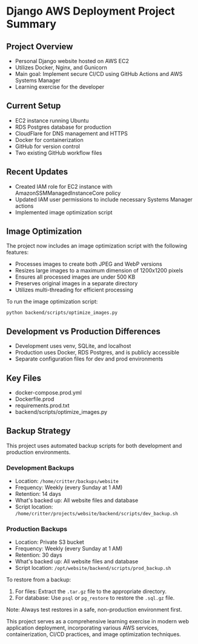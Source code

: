 # Django AWS Deployment Project Summary

## Project Overview

- Personal Django website hosted on AWS EC2
- Utilizes Docker, Nginx, and Gunicorn
- Main goal: Implement secure CI/CD using GitHub Actions and AWS Systems Manager
- Learning exercise for the developer

## Current Setup

- EC2 instance running Ubuntu
- RDS Postgres database for production
- CloudFlare for DNS management and HTTPS
- Docker for containerization
- GitHub for version control
- Two existing GitHub workflow files

## Recent Updates

- Created IAM role for EC2 instance with AmazonSSMManagedInstanceCore policy
- Updated IAM user permissions to include necessary Systems Manager actions
- Implemented image optimization script

## Image Optimization

The project now includes an image optimization script with the following features:
- Processes images to create both JPEG and WebP versions
- Resizes large images to a maximum dimension of 1200x1200 pixels
- Ensures all processed images are under 500 KB
- Preserves original images in a separate directory
- Utilizes multi-threading for efficient processing

To run the image optimization script:
```
python backend/scripts/optimize_images.py
```

## Development vs Production Differences

- Development uses venv, SQLite, and localhost
- Production uses Docker, RDS Postgres, and is publicly accessible
- Separate configuration files for dev and prod environments

## Key Files

- docker-compose.prod.yml
- Dockerfile.prod
- requirements.prod.txt
- backend/scripts/optimize_images.py

## Backup Strategy

This project uses automated backup scripts for both development and production environments.

### Development Backups
- Location: `/home/critter/backups/website`
- Frequency: Weekly (every Sunday at 1 AM)
- Retention: 14 days
- What's backed up: All website files and database
- Script location: `/home/critter/projects/website/backend/scripts/dev_backup.sh`

### Production Backups
- Location: Private S3 bucket
- Frequency: Weekly (every Sunday at 1 AM)
- Retention: 30 days
- What's backed up: All website files and database
- Script location: `/opt/website/backend/scripts/prod_backup.sh`

To restore from a backup:
1. For files: Extract the `.tar.gz` file to the appropriate directory.
2. For database: Use `psql` or `pg_restore` to restore the `.sql.gz` file.

Note: Always test restores in a safe, non-production environment first.

This project serves as a comprehensive learning exercise in modern web application deployment, incorporating various AWS services, containerization, CI/CD practices, and image optimization techniques.
